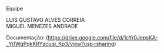 Equipe

LUIS GUSTAVO ALVES CORREIA</br>
MIGUEL MENEZES ANDRADE</br>


Documentação: (https://drive.google.com/file/d/1cYr0JepsKA-_Yj1WqPqkKRYzcuqj_Kp3/view?usp=sharing)

